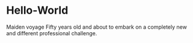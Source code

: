 # Hello-World
Maiden voyage
Fifty years old and about to embark on a completely new and different professional challenge.
